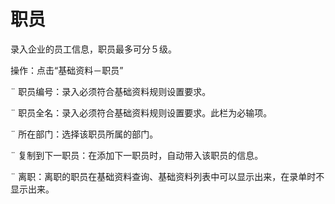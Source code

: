 # 职员

录入企业的员工信息，职员最多可分５级。

操作：点击“基础资料－职员”

¨ 职员编号：录入必须符合基础资料规则设置要求。

¨ 职员全名：录入必须符合基础资料规则设置要求。此栏为必输项。

¨ 所在部门：选择该职员所属的部门。

¨ 复制到下一职员：在添加下一职员时，自动带入该职员的信息。

¨ 离职：离职的职员在基础资料查询、基础资料列表中可以显示出来，在录单时不显示出来。